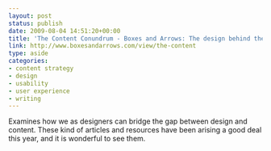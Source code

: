 ```yaml
---
layout: post
status: publish
date: 2009-08-04 14:51:20+00:00
title: 'The Content Conundrum - Boxes and Arrows: The design behind the design'
link: http://www.boxesandarrows.com/view/the-content
type: aside
categories:
- content strategy
- design
- usability
- user experience
- writing
---
```


Examines how we as designers can bridge the gap between design and content. These kind of articles and resources have been arising a good deal this year, and it is wonderful to see them.
